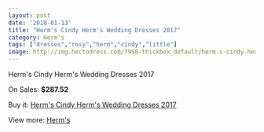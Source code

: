 ```yaml
---
layout: post
date: '2018-01-13'
title: "Herm's Cindy Herm's Wedding Dresses 2017"
category: Herm's
tags: ["dresses","rosy","herm","cindy","little"]
image: http://img.hectodress.com/7998-thickbox_default/herm-s-cindy-herm-s-wedding-dresses-2013.jpg
---
```

Herm's Cindy Herm's Wedding Dresses 2017

On Sales: **$287.52**
<a href="https://www.hectodress.com/herm-s/4017-herm-s-cindy-herm-s-wedding-dresses-2013.html"><amp-img layout="responsive" width="600" height="600" src="//img.hectodress.com/7998-thickbox_default/herm-s-cindy-herm-s-wedding-dresses-2013.jpg" alt="Herm's Cindy Herm's Wedding Dresses 2017 0" /></a>

Buy it: [Herm's Cindy Herm's Wedding Dresses 2017](https://www.hectodress.com/herm-s/4017-herm-s-cindy-herm-s-wedding-dresses-2013.html "Herm's Cindy Herm's Wedding Dresses 2017")

View more: [Herm's](https://www.hectodress.com/71-herm-s "Herm's")